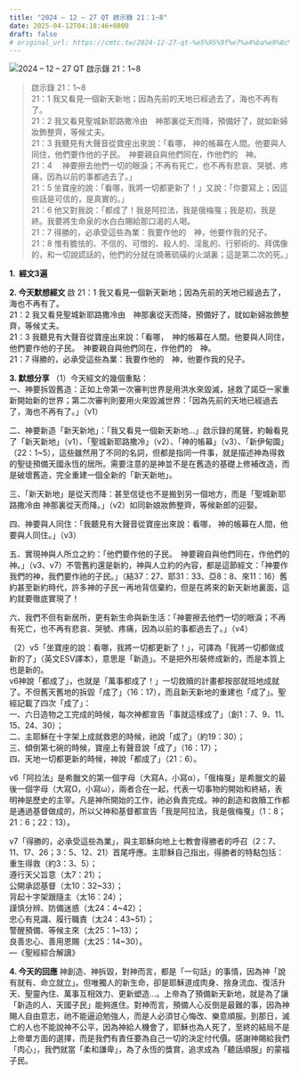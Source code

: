 ```yaml
---
title: "2024 – 12 – 27 QT 啟示錄 21：1~8"
date: 2025-04-12T04:18:46+0800
draft: false
# original_url: https://cmtc.tw/2024-12-27-qt-%e5%95%9f%e7%a4%ba%e9%8c%84-21%ef%bc%9a18
---
```


![2024 – 12 – 27 QT 啟示錄 21：1\~8](/images/qt.jpg  "2024 – 12 – 27 QT 啟示錄 21：1\~8")

> 啟示錄 21：1\~8  
> 21：1 我又看見一個新天新地；因為先前的天地已經過去了，海也不再有了。  
> 21：2 我又看見聖城新耶路撒冷由　神那裏從天而降，預備好了，就如新婦妝飾整齊，等候丈夫。  
> 21：3 我聽見有大聲音從寶座出來說：「看哪， 神的帳幕在人間。他要與人同住，他們要作他的子民。　神要親自與他們同在，作他們的　神。  
> 21：4 　神要擦去他們一切的眼淚；不再有死亡，也不再有悲哀、哭號、疼痛，因為以前的事都過去了。」  
> 21：5 坐寶座的說：「看哪，我將一切都更新了！」又說：「你要寫上；因這些話是可信的，是真實的。」  
> 21：6 他又對我說：「都成了！我是阿拉法，我是俄梅戛；我是初，我是終。我要將生命泉的水白白賜給那口渴的人喝。  
> 21：7 得勝的，必承受這些為業：我要作他的　神，他要作我的兒子。  
> 21：8 惟有膽怯的、不信的、可憎的、殺人的、淫亂的、行邪術的、拜偶像的，和一切說謊話的，他們的分就在燒著硫磺的火湖裏；這是第二次的死。」

**1.  經文3遍**

**2. 今天默想經文**
啟 21：1 我又看見一個新天新地；因為先前的天地已經過去了，海也不再有了。  
21：2 我又看見聖城新耶路撒冷由　神那裏從天而降，預備好了，就如新婦妝飾整齊，等候丈夫。  
21：3 我聽見有大聲音從寶座出來說：「看哪，　神的帳幕在人間。他要與人同住，他們要作他的子民。　神要親自與他們同在，作他們的　神。  
21：7 得勝的，必承受這些為業：我要作他的　神，他要作我的兒子。

**3. 默想分享**
（1）今天經文的幾個重點：  
一、神要拆毀舊造：正如上帝第一次審判世界是用洪水來毀滅，拯救了諾亞一家重新開始新的世界；第二次審判則要用火來毀滅世界：「因為先前的天地已經過去了，海也不再有了。」（v1）

二、神要新造「新天新地」：「我又看見一個新天新地…」啟示錄的尾聲，約翰看見了「新天新地」（v1）、「聖城新耶路撒冷」（v2）、「神的帳幕」（v3）、「新伊甸園」（22：1\~5），這些雖然用了不同的名詞，但都是指同一件事，就是描述神為得救的聖徒預備天國永恆的居所。需要注意的是神並不是在舊造的基礎上修補改造，而是破壞舊造，完全重建一個全新的「新天新地」。

三、「新天新地」是從天而降：甚至信徒也不是搬到另一個地方，而是「聖城新耶路撒冷由 神那裏從天而降。」（v2）如同新娘妝飾整齊，等候新郎的迎娶。

四、神要與人同住：「我聽見有大聲音從寶座出來說：看哪， 神的帳幕在人間，他要與人同住。」（v3）

五、實現神與人所立之約：「他們要作他的子民。　神要親自與他們同在，作他們的 神。」（v3、v7）不管舊約還是新約，神與人立約的內容，都是這節經文：「神要作我們的神，我們要作祂的子民。」（結37：27、耶31：33、亞8：8、來11：16）舊約甚至新約時代，許多神的子民一再地背信棄約，但是在將來的新天新地裏面，這約就要徹底實現了！

六、我們不但有新居所，更有新生命與新生活：「神要擦去他們一切的眼淚；不再有死亡，也不再有悲哀、哭號、疼痛，因為以前的事都過去了。」（v4）

（2）v5「坐寶座的說：看哪，我將一切都更新了！」，可譯為「我將一切都做成新的了」（英文ESV譯本），意思是「新造」。不是把外形裝修成新的，而是本質上也是新的。  
v6神說「都成了」，也就是「萬事都成了！」一切救贖的計畫都按部就班地成就了。不但舊天舊地的拆毀「成了」（16：17），而且新天新地的重建也「成了」。聖經記載了四次「成了」：  
一、六日造物之工完成的時候，每次神都宣告「事就這樣成了」（創1：7、9、11、15、24、30）；  
二、主耶穌在十字架上成就救恩的時候，祂說「成了」（約19：30）；  
三、傾倒第七碗的時候，寶座上有聲音說「成了」（16：17）；  
四、天地一切都更新的時候，神說「都成了」（21：6）。

v6「阿拉法」是希臘文的第一個字母（大寫Α，小寫α），「俄梅戛」是希臘文的最後一個字母（大寫Ω，小寫ω），兩者合在一起，代表一切事物的開始和終結，表明神是歷史的主宰。凡是神所開始的工作，祂必負責完成。神的創造和救贖工作都是通過基督做成的，所以父神和基督都宣告「我是阿拉法，我是俄梅戛」（1：8；21：6；22：13）。

v7「得勝的，必承受這些為業」，與主耶穌向地上七教會得勝者的呼召（2：7、11、17、26；3：5、12、21）首尾呼應。主耶穌自己指出，得勝者的特點包括：  
重生得救（約3：3、5）；  
遵行天父旨意（太7：21）；  
公開承認基督（太10：32\~33）；  
背起十字架跟隨主（太16：24）；  
謹慎分辨、防備迷惑（太24：4\~42）；  
忠心有見識、履行職責（太24：43\~51）；  
警醒預備、等候主來（太25：1\~13）；  
良善忠心、善用恩賜（太25：14\~30）。  
—《聖經綜合解讀》

**4. 今天的回應**
神創造、神拆毀，對神而言，都是「一句話」的事情，因為神「說有就有、命立就立」。但唯獨人的新生命，卻是耶穌道成肉身、捨身流血、復活升天、聖靈內住、萬事互相效力、更新塑造…。上帝為了預備新天新地，就是為了讓「新造的人、天國子民」能夠進住。對神而言，預備人心反倒是最難的事，因為神賜人自由意志，祂不能逼迫勉強人，而是人必須甘心悔改、樂意順服。到那日，滅亡的人也不能說神不公平，因為神給人機會了，耶穌也為人死了，至終的結局不是上帝單方面的選擇，而是我們有責任要為自己一切的決定付代價。感謝神賜給我們「肉心」，我們就當「柔和謙卑」，為了永恆的獎賞，追求成為「聽話順服」的蒙福子民。
